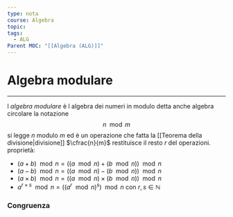 ```yaml
---
type: nota
course: Algebra
topic: 
tags:
  - ALG
Parent MOC: "[[Algebra (ALG)]]"
---
```


# Algebra modulare
---
l _algebra modulare_ è l algebra dei numeri in modulo detta anche algebra circolare
la notazione $$n \mod m$$ si legge $n$ modulo $m$ ed è un operazione che fatta la [[Teorema della divisione|divisione]] $\cfrac{n}{m}$ restituisce il resto $r$ del operazioni.
proprietà:
- $(a+b) \mod n = ((a \mod n)+(b\mod n)) \mod n$
- $(a-b) \mod n = ((a \mod n)-(b\mod n)) \mod n$
- $(a\times b) \mod n = ((a \mod n)\times(b\mod n)) \mod n$
- $a^{ r\times s} \mod n = ((a^r \mod n)^s) \mod n$ con $r,s \in \mathbb{N}$


### Congruenza
